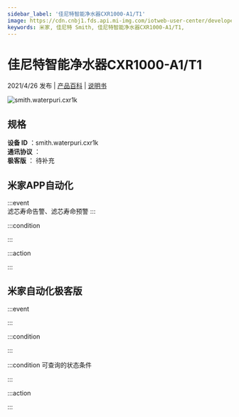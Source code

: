 ```yaml
---
sidebar_label: '佳尼特智能净水器CXR1000-A1/T1'
image: https://cdn.cnbj1.fds.api.mi-img.com/iotweb-user-center/developer_1679047840540vMWQ5sDD.png?GalaxyAccessKeyId=AKVGLQWBOVIRQ3XLEW&Expires=9223372036854775807&Signature=p4eXJQJVJ97ReGzP2Q9ZxhXZUfo=
keywords: 米家, 佳尼特 Smith, 佳尼特智能净水器CXR1000-A1/T1, 
---
```

# 佳尼特智能净水器CXR1000-A1/T1

2021/4/26 发布 | [产品百科](https://home.mi.com/webapp/content/baike/product/index.html?model=smith.waterpuri.cxr1k/) | [说明书](https://home.mi.com/views/introduction.html?model=smith.waterpuri.cxr1k&region=cn)

![smith.waterpuri.cxr1k](https://cdn.cnbj1.fds.api.mi-img.com/iotweb-user-center/developer_1679047840540vMWQ5sDD.png?GalaxyAccessKeyId=AKVGLQWBOVIRQ3XLEW&Expires=9223372036854775807&Signature=p4eXJQJVJ97ReGzP2Q9ZxhXZUfo=)

## 规格  
> 
**设备 ID** ：smith.waterpuri.cxr1k  
**通讯协议** ：  
**极客版**  ： 待补充 


## 米家APP自动化  

:::event  
滤芯寿命告警、滤芯寿命预警
:::

:::condition  

:::

:::action   

:::

## 米家自动化极客版  

:::event  

:::

:::condition  

:::

:::condition 可查询的状态条件  

:::

:::action  

:::

        
